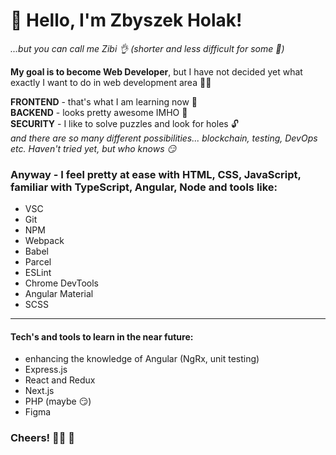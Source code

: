 # 👋 Hello, I'm Zbyszek Holak!
_...but you can call me Zibi 👌 (shorter and less difficult for some 🙊)_

**My goal is to become Web Developer**, but I have not decided yet what exactly I want to do in web development area 🤷‍♂️

**FRONTEND** - that's what I am learning now 📖  
**BACKEND** - looks pretty awesome IMHO 🧬  
**SECURITY** - I like to solve puzzles and look for holes 🔓  
_and there are so many different possibilities... blockchain, testing, DevOps etc. Haven't tried yet, but who knows 😏_

### Anyway - I feel pretty at ease with **HTML, CSS, JavaScript**, familiar with **TypeScript**, **Angular**, **Node** and tools like:
- VSC
- Git
- NPM
- Webpack
- Babel
- Parcel
- ESLint
- Chrome DevTools  
- Angular Material
- SCSS
---  
#### Tech's and tools to learn in the near future:
- enhancing the knowledge of Angular (NgRx, unit testing)
- Express.js
- React and Redux
- Next.js
- PHP (maybe 😏)
- Figma

### Cheers! 👨‍🦲 🤝
